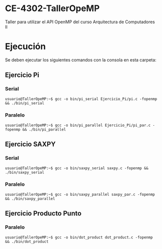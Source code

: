 # CE-4302-TallerOpeMP

Taller para utilizar el API OpenMP del curso Arquitectura de Computadores II

# Ejecución
Se deben ejecutar los siguientes comandos con la consola en esta carpeta:

## Ejercicio Pi

### Serial
```console
usuario@TallerOpeMP:~$ gcc -o bin/pi_serial Ejercicio_Pi/pi.c -fopenmp && ./bin/pi_serial
```

### Paralelo
```console
usuario@TallerOpeMP:~$ gcc -o bin/pi_parallel Ejercicio_Pi/pi_par.c -fopenmp && ./bin/pi_parallel
```
## Ejercicio SAXPY

### Serial
```console
usuario@TallerOpeMP:~$ gcc -o bin/saxpy_serial saxpy.c -fopenmp && ./bin/saxpy_serial 
```

### Paralelo
```console
usuario@TallerOpeMP:~$ gcc -o bin/saxpy_parallel saxpy_par.c -fopenmp && ./bin/saxpy_parallel
```

## Ejercicio Producto Punto

### Paralelo
```console
usuario@TallerOpeMP:~$ gcc -o bin/dot_product dot_product.c -fopenmp && ./bin/dot_product

```
